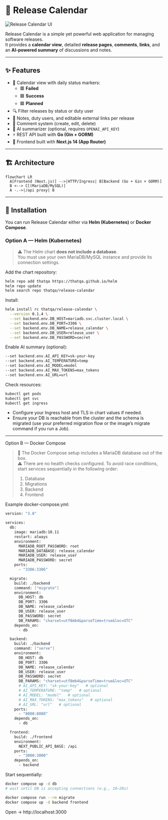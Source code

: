 # 📅 Release Calendar

![Release Calendar UI](https://thatqa.com/release-calendar-v2.png)

Release Calendar is a simple yet powerful web application for managing software releases.  
It provides a **calendar view**, detailed **release pages**, **comments**, **links**, and an **AI-powered summary** of discussions and notes.

---

## ✨ Features

- 📌 Calendar view with daily status markers:
    - 🟥 **Failed**
    - 🟩 **Success**
    - 🟦 **Planned**
- 🔍 Filter releases by status or duty user
- 📝 Notes, duty users, and editable external links per release
- 💬 Comment system (create, edit, delete)
- 🤖 AI summarizer (optional, requires `OPENAI_API_KEY`)
- ⚡ REST API built with **Go (Gin + GORM)**
- 🎨 Frontend built with **Next.js 14 (App Router)**

---

## 🏗️ Architecture
```mermaid
flowchart LR
  A[Frontend (Next.js)] -->|HTTP/Ingress| B[Backend (Go + Gin + GORM)]
  B <--> C[(MariaDB/MySQL)]
  A -.->|/api proxy| B
```

---

## 🚀 Installation

You can run Release Calendar either via **Helm (Kubernetes)** or **Docker Compose**.

### Option A — Helm (Kubernetes)

> ⚠️ The Helm chart **does not include a database**.  
> You must use your own MariaDB/MySQL instance and provide its connection settings.

Add the chart repository:

```bash
helm repo add thatqa https://thatqa.github.io/helm
helm repo update
helm search repo thatqa/release-calendar
```

Install:

```bash
helm install rc thatqa/release-calendar \
  --version 0.1.4 \
  --set backend.env.DB_HOST=mariadb.svc.cluster.local \
  --set backend.env.DB_PORT=3306 \
  --set backend.env.DB_NAME=release_calendar \
  --set backend.env.DB_USER=release_user \
  --set backend.env.DB_PASSWORD=secret
```

Enable AI summary (optional):
```bash
--set backend.env.AI_API_KEY=sk-your-key
--set backend.env.AI_TEMPERATURE=temp
--set backend.env.AI_MODEL=model
--set backend.env.AI_MAX_TOKENS=max_tokens
--set backend.env.AI_URL=url
```

Check resources:
```bash
kubectl get pods
kubectl get svc
kubectl get ingress
```
- Configure your Ingress host and TLS in chart values if needed.
- Ensure your DB is reachable from the cluster and the schema is migrated (use your preferred migration flow or the image’s migrate command if you run a Job).

---

Option B — Docker Compose

> 🐳 The Docker Compose setup includes a MariaDB database out of the box.    
> ⚠️ There are no health checks configured. To avoid race conditions, start services sequentially in the following order:
> 1. Database
> 2. Migrations
> 3. Backend
> 4. Frontend

Example docker-compose.yml:
```bash
version: "3.8"

services:
  db:
    image: mariadb:10.11
    restart: always
    environment:
      MARIADB_ROOT_PASSWORD: root
      MARIADB_DATABASE: release_calendar
      MARIADB_USER: release_user
      MARIADB_PASSWORD: secret
    ports:
      - "3306:3306"

  migrate:
    build: ./backend
    command: ["migrate"]
    environment:
      DB_HOST: db
      DB_PORT: 3306
      DB_NAME: release_calendar
      DB_USER: release_user
      DB_PASSWORD: secret
      DB_PARAMS: "charset=utf8mb4&parseTime=true&loc=UTC"
    depends_on:
      - db

  backend:
    build: ./backend
    command: ["serve"]
    environment:
      DB_HOST: db
      DB_PORT: 3306
      DB_NAME: release_calendar
      DB_USER: release_user
      DB_PASSWORD: secret
      DB_PARAMS: "charset=utf8mb4&parseTime=true&loc=UTC"
      # AI_API_KEY: "sk-your-key"   # optional
      # AI_TEMPERATURE: "temp"   # optional
      # AI_MODEL: "model"   # optional
      # AI_MAX_TOKENS: "max_tokens"   # optional
      # AI_URL: "url"   # optional
    ports:
      - "8080:8080"
    depends_on:
      - db

  frontend:
    build: ./frontend
    environment:
      NEXT_PUBLIC_API_BASE: /api
    ports:
      - "3000:3000"
    depends_on:
      - backend
```

Start sequentially:
```bash
docker compose up -d db
# wait until DB is accepting connections (e.g., 10–20s)

docker compose run --rm migrate
docker compose up -d backend frontend
```

Open → http://localhost:3000